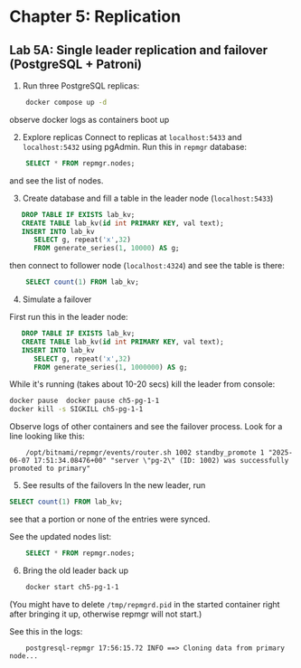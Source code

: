 # Chapter 5: Replication

## Lab 5A: Single leader replication and failover (PostgreSQL + Patroni)

1. Run three PostgreSQL replicas:
```bash
    docker compose up -d
```
observe docker logs as containers boot up

2. Explore replicas
Connect to replicas at `localhost:5433` and `localhost:5432` using pgAdmin. Run this in `repmgr` database:
```sql
    SELECT * FROM repmgr.nodes;
```
and see the list of nodes.

3. Create database and fill a table in the leader node (`localhost:5433`)

```sql
   DROP TABLE IF EXISTS lab_kv;
   CREATE TABLE lab_kv(id int PRIMARY KEY, val text);
   INSERT INTO lab_kv
      SELECT g, repeat('x',32)
      FROM generate_series(1, 10000) AS g;
```

then connect to follower node (`localhost:4324`) and see the table is there:
```sql
    SELECT count(1) FROM lab_kv;
```

4. Simulate a failover

First run this in the leader node:
```sql
   DROP TABLE IF EXISTS lab_kv;
   CREATE TABLE lab_kv(id int PRIMARY KEY, val text);
   INSERT INTO lab_kv
      SELECT g, repeat('x',32)
      FROM generate_series(1, 1000000) AS g;
```

While it's running (takes about 10-20 secs) kill the leader from console:
```bash
docker pause  docker pause ch5-pg-1-1
docker kill -s SIGKILL ch5-pg-1-1
```

Observe logs of other containers and see the failover process. Look for a line looking like this:
```
    /opt/bitnami/repmgr/events/router.sh 1002 standby_promote 1 "2025-06-07 17:51:34.08476+00" "server \"pg-2\" (ID: 1002) was successfully promoted to primary"
```

5. See results of the failovers
In the new leader, run
```sql
SELECT count(1) FROM lab_kv;
```
see that a portion or none of the entries were synced.

See the updated nodes list:
```sql
    SELECT * FROM repmgr.nodes;
```

6. Bring the old leader back up
```bash
    docker start ch5-pg-1-1
```

(You might have to delete `/tmp/repmgrd.pid` in the started container right after bringing it up, otherwise repmgr will not start.)

See this in the logs:
```
    postgresql-repmgr 17:56:15.72 INFO ==> Cloning data from primary node...
```
